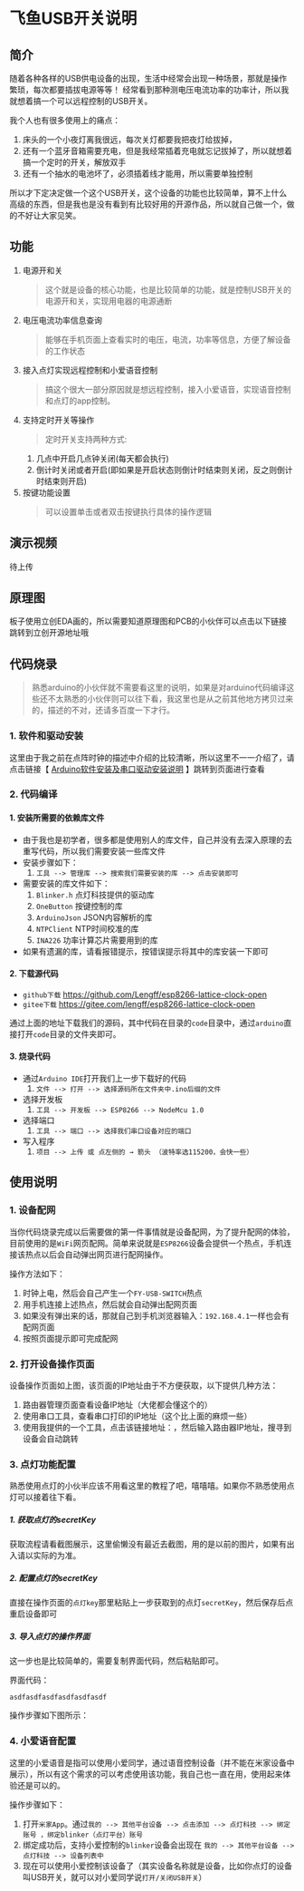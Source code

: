 # 飞鱼USB开关说明

## 简介

随着各种各样的USB供电设备的出现，生活中经常会出现一种场景，那就是操作繁琐，每次都要插拔电源等等！
经常看到那种测电压电流功率的功率计，所以我就想着搞一个可以远程控制的USB开关。

我个人也有很多使用上的痛点：
1. 床头的一个小夜灯离我很远，每次关灯都要我把夜灯给拔掉，
2. 还有一个蓝牙音箱需要充电，但是我经常插着充电就忘记拔掉了，所以就想着搞一个定时的开关，解放双手
3. 还有一个抽水的电池坏了，必须插着线才能用，所以需要单独控制

所以才下定决定做一个这个USB开关，这个设备的功能也比较简单，算不上什么高级的东西，但是我也是没有看到有比较好用的开源作品，所以就自己做一个，做的不好让大家见笑。

## 功能

1. 电源开和关
   > 这个就是设备的核心功能，也是比较简单的功能，就是控制USB开关的电源开和关，实现用电器的电源通断
2. 电压电流功率信息查询
   > 能够在手机页面上查看实时的电压，电流，功率等信息，方便了解设备的工作状态
3. 接入点灯实现远程控制和小爱语音控制
   > 搞这个很大一部分原因就是想远程控制，接入小爱语音，实现语音控制和点灯的app控制。
4. 支持定时开关等操作
   > 定时开关支持两种方式: 
   1. 几点中开启几点钟关闭(每天都会执行)
   2. 倒计时关闭或者开启(即如果是开启状态则倒计时结束则关闭，反之则倒计时结束则开启)
5. 按键功能设置
    > 可以设置单击或者双击按键执行具体的操作逻辑

## 演示视频
待上传

## 原理图

板子使用立创EDA画的，所以需要知道原理图和PCB的小伙伴可以点击以下链接跳转到立创开源地址哦

## 代码烧录

> 熟悉arduino的小伙伴就不需要看这里的说明，如果是对arduino代码编译这些还不太熟悉的小伙伴则可以往下看，我这里也是从之前其他地方拷贝过来的，描述的不对，还请多百度一下才行。

### 1. 软件和驱动安装
   这里由于我之前在点阵时钟的描述中介绍的比较清晰，所以这里不一一介绍了，请点击链接【 [Arduino软件安装及串口驱动安装说明](https://gitee.com/lengff/esp8266-lattice-clock-open#2--%E5%AE%89%E8%A3%85%E5%AF%B9%E5%BA%94%E7%9A%84%E8%BD%AF%E4%BB%B6) 】跳转到页面进行查看

### 2. 代码编译

#### 1. 安装所需要的依赖库文件
- 由于我也是初学者，很多都是使用别人的库文件，自己并没有去深入原理的去重写代码，所以我们需要安装一些库文件
- 安装步骤如下：
  1. `工具 --> 管理库 --> 搜索我们需要安装的库 --> 点击安装即可`
- 需要安装的库文件如下：
    1. `Blinker.h` 点灯科技提供的驱动库
    2. `OneButton` 按键控制的库
    3. `ArduinoJson` JSON内容解析的库
    4. `NTPClient` NTP时间校准的库
    4. `INA226` 功率计算芯片需要用到的库
- 如果有遗漏的库，请看报错提示，按错误提示将其中的库安装一下即可

#### 2. 下载源代码

- `github下载` https://github.com/Lengff/esp8266-lattice-clock-open
- `gitee下载` https://gitee.com/lengff/esp8266-lattice-clock-open

通过上面的地址下载我们的源码，其中代码在目录的`code`目录中，通过`arduino`直接打开`code`目录的文件夹即可。

#### 3. 烧录代码

- 通过`Arduino IDE`打开我们上一步下载好的代码
    1. `文件 --> 打开 --> 选择源码所在文件夹中.ino后缀的文件`
- 选择开发板
    1. `工具 --> 开发板 --> ESP8266 --> NodeMcu 1.0`
- 选择端口
    1. `工具 --> 端口 --> 选择我们串口设备对应的端口`
- 写入程序
    1. `项目 --> 上传 或 点左侧的 → 箭头 （波特率选115200，会快一些）`

## 使用说明

### 1. 设备配网

当你代码烧录完成以后需要做的第一件事情就是设备配网，为了提升配网的体验，目前使用的是`WiFi`网页配网。简单来说就是`ESP8266`设备会提供一个热点，手机连接该热点以后会自动弹出网页进行配网操作。

操作方法如下：

1. 时钟上电，然后会自己产生一个`FY-USB-SWITCH`热点
2. 用手机连接上述热点，然后就会自动弹出配网页面
3. 如果没有弹出来的话，那就自己到手机浏览器输入：`192.168.4.1`一样也会有配网页面
4. 按照页面提示即可完成配网

### 2. 打开设备操作页面

设备操作页面如上图，该页面的IP地址由于不方便获取，以下提供几种方法：

1. 路由器管理页面查看设备IP地址（大佬都会懂这个的）
2. 使用串口工具，查看串口打印的IP地址（这个比上面的麻烦一些）
3. 使用我提供的一个工具，点击该链接地址：，然后输入路由器IP地址，搜寻到设备会自动跳转



### 3. 点灯功能配置

熟悉使用点灯的小伙半应该不用看这里的教程了吧，嘻嘻嘻。如果你不熟悉使用点灯可以接着往下看。


##### 1. 获取点灯的secretKey

获取流程请看截图展示，这里偷懒没有最近去截图，用的是以前的图片，如果有出入请以实际的为准。

##### 2. 配置点灯的secretKey

直接在操作页面的`点灯key`那里粘贴上一步获取到的点灯`secretKey`，然后保存后点重启设备即可

##### 3. 导入点灯的操作界面

这一步也是比较简单的，需要复制界面代码，然后粘贴即可。

界面代码：
```
asdfasdfasdfasdfasdfasdf
```

操作步骤如下图所示：





### 4. 小爱语音配置

这里的小爱语音是指可以使用小爱同学，通过语音控制设备（并不能在米家设备中展示），所以有这个需求的可以考虑使用该功能，我自己也一直在用，使用起来体验还是可以的。

操作步骤如下：

1. 打开`米家App`。通过`我的 --> 其他平台设备 --> 点击添加 --> 点灯科技 --> 绑定账号 ，绑定blinker（点灯平台）账号`
2. 绑定成功后，支持小爱控制的`blinker`设备会出现在 `我的 --> 其他平台设备 --> 点灯科技 --> 设备列表中`
3. 现在可以使用小爱控制该设备了（其实设备名称就是设备，比如你点灯的设备叫USB开关，就可以对小爱同学说`打开/关闭USB开关`）